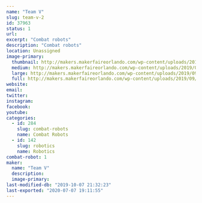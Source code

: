 ```yaml
---
name: "Team V"
slug: team-v-2
id: 37963
status: 1
url: 
excerpt: "Combat robots"
description: "Combat robots"
location: Unassigned
image-primary:
  thumbnail: http://makers.makerfaireorlando.com/wp-content/uploads/2019/09/9F135227-60BB-44D5-AFA3-BD4031460030-150x150.png
  medium: http://makers.makerfaireorlando.com/wp-content/uploads/2019/09/9F135227-60BB-44D5-AFA3-BD4031460030-300x139.png
  large: http://makers.makerfaireorlando.com/wp-content/uploads/2019/09/9F135227-60BB-44D5-AFA3-BD4031460030-1024x473.png
  full: http://makers.makerfaireorlando.com/wp-content/uploads/2019/09/9F135227-60BB-44D5-AFA3-BD4031460030.png
website: 
email: 
twitter: 
instagram: 
facebook: 
youtube: 
categories:
  - id: 284
    slug: combat-robots
    name: Combat Robots
  - id: 142
    slug: robotics
    name: Robotics
combat-robot: 1
maker:
  name: "Team V"
  description:
  image-primary: 
last-modified-db: "2019-10-07 21:32:23"
last-exported: "2020-07-07 19:11:55"
---
```

